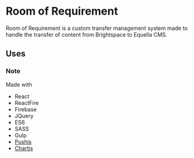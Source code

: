 # Room of Requirement

Room of Requirement is a custom transfer management system made to handle the transfer of content from Brightspace to Equella CMS.

## Uses

### Note

Made with

* React
* ReactFire
* Firebase
* JQuery
* ES6
* SASS
* Gulp
* [Pushjs](https://github.com/Nickersoft/push.js)
* [Chartjs](https://github.com/chartjs/Chart.js)
